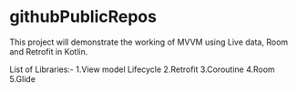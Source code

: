# githubPublicRepos

This project  will demonstrate the working of MVVM using Live data, Room and Retrofit in Kotlin.

List of Libraries:-
1.View model Lifecycle
2.Retrofit
3.Coroutine
4.Room
5.Glide